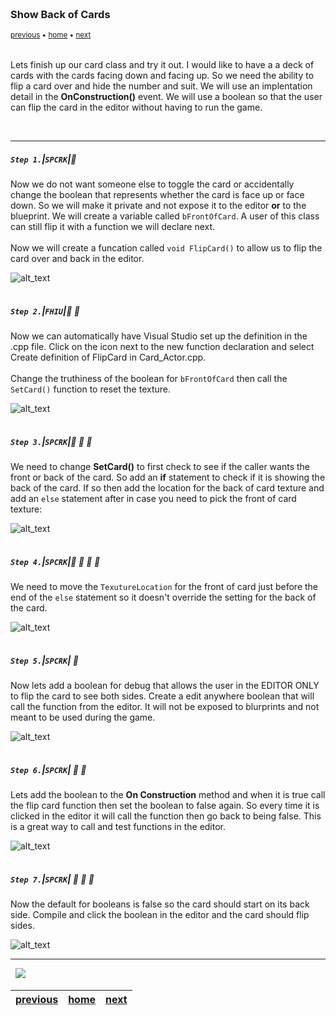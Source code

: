 <img src="https://via.placeholder.com/1000x4/45D7CA/45D7CA" alt="drawing" height="4px"/>

### Show Back of Cards

<sub>[previous](../) • [home](../README.md#user-content-gms2-top-down-shooter) • [next](../)</sub>

<img src="https://via.placeholder.com/1000x4/45D7CA/45D7CA" alt="drawing" height="4px"/>

Lets finish up our card class and try it out.  I would like to have a a deck of cards with the cards facing down and facing up.  So we need the ability to flip a card over and hide the number and suit.  We will use an implentation detail in the **OnConstruction()** event.  We will use a boolean so that the user can flip the card in the editor without having to run the game.


<br>

---


##### `Step 1.`\|`SPCRK`|:small_blue_diamond:

Now we do not want someone else to toggle the card or accidentally change the boolean that represents whether the card is face up or face down.  So we will make it private and not expose it to the editor **or** to the blueprint.  We will create a variable called `bFrontOfCard`.  A user of this class can still flip it with a function we will declare next.<br><br>Now we will create a funcation called `void FlipCard()` to allow us to flip the card over and back in the editor.

![alt_text](images/FrontOfCardBools.jpg)

<img src="https://via.placeholder.com/500x2/45D7CA/45D7CA" alt="drawing" height="2px" alt = ""/>

##### `Step 2.`\|`FHIU`|:small_blue_diamond: :small_blue_diamond: 

Now we can automatically have Visual Studio set up the definition in the .cpp file. Click on the icon next to the new function declaration and select Create definition of FlipCard in Card_Actor.cpp. <br><br>Change the truthiness of the boolean for `bFrontOfCard` then call the `SetCard()` function to reset the texture.

![alt_text](images/CreateDefinitionForFCardActor.jpg)

<img src="https://via.placeholder.com/500x2/45D7CA/45D7CA" alt="drawing" height="2px" alt = ""/>

##### `Step 3.`\|`SPCRK`|:small_blue_diamond: :small_blue_diamond: :small_blue_diamond:

We need to change **SetCard()** to first check to see if the caller wants the front or back of the card.  So add an **if** statement to check if it is showing the back of the card.  If so then add the location for the back of card texture and add an `else` statement after in case you need to pick the front of card texture:

![alt_text](images/CheckForFrontOfCardInSetCard.jpg)

<img src="https://via.placeholder.com/500x2/45D7CA/45D7CA" alt="drawing" height="2px" alt = ""/>

##### `Step 4.`\|`SPCRK`|:small_blue_diamond: :small_blue_diamond: :small_blue_diamond: :small_blue_diamond:

We need to move the `TexutureLocation` for the front of card just before the end of the `else` statement so it doesn't override the setting for the back of the card.

![alt_text](images/CreateDefinitionForFCardActor.jpg)

<img src="https://via.placeholder.com/500x2/45D7CA/45D7CA" alt="drawing" height="2px" alt = ""/>

##### `Step 5.`\|`SPCRK`| :small_orange_diamond:

Now lets add a boolean for debug that allows the user in the EDITOR ONLY to flip the card to see both sides.  Create a edit anywhere boolean that will call the function from the editor.  It will not be exposed to blurprints and not meant to be used during the game.

![alt_text](images/FlipCardVSCreatedDef.jpg)

<img src="https://via.placeholder.com/500x2/45D7CA/45D7CA" alt="drawing" height="2px" alt = ""/>

##### `Step 6.`\|`SPCRK`| :small_orange_diamond: :small_blue_diamond:

Lets add the boolean to the **On Construction** method and when it is true call the flip card function then set the boolean to false again.  So every time it is clicked in the editor it will call the function then go back to being false.  This is a great way to call and test functions in the editor.

![alt_text](images/FlipCardDefinition.jpg)

<img src="https://via.placeholder.com/500x2/45D7CA/45D7CA" alt="drawing" height="2px" alt = ""/>

##### `Step 7.`\|`SPCRK`| :small_orange_diamond: :small_blue_diamond: :small_blue_diamond:

Now the default for booleans is false so the card should start on its back side.  Compile and click the boolean in the editor and the card should flip sides. 

![alt_text](imagesFlipCard.gif)

___


<img src="https://via.placeholder.com/1000x4/dba81a/dba81a" alt="drawing" height="4px" alt = ""/>

<img src="https://via.placeholder.com/1000x100/45D7CA/000000/?text=Next Up - ADD NEXT PAGE">

<img src="https://via.placeholder.com/1000x4/dba81a/dba81a" alt="drawing" height="4px" alt = ""/>

| [previous](../)| [home](../README.md#user-content-gms2-top-down-shooter) | [next](../)|
|---|---|---|
